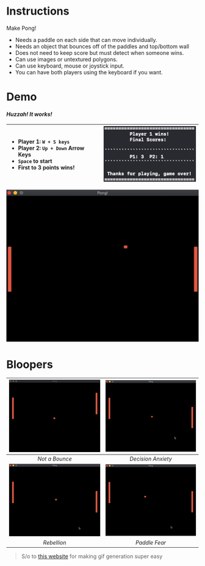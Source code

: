 # Instructions
Make Pong!
- Needs a paddle on each side that can move individually.  
- Needs an object that bounces off of the paddles and top/bottom wall  
- Does not need to keep score but must detect when someone wins.  
- Can use images or untextured polygons. 
- Can use keyboard, mouse or joystick input.  
- You can have both players using the keyboard if you want. 

# Demo
#### *Huzzah! It works!*
| <ul> <li> Player 1: `W + S keys` </li> <li> Player 2: `Up + Down` Arrow Keys </li> <li> `Space` to start </li> <li> First to 3 points wins! </li> </ul> | ![results](demos/results.png) |
| :- | - |

![final](demos/final-demo.gif)

# Bloopers
| ![blooper-1](demos/blooper-1.gif) | ![blooper-2](demos/blooper-2.gif) | 
| :-: | :-: |
| *Not a Bounce* | *Decision Anxiety* |
| ![blooper-3](demos/blooper-3.gif) | ![blooper-4](demos/blooper-4.gif) |
 | *Rebellion* | *Paddle Fear* |

> S/o to [this website](https://ezgif.com/video-to-gif/) for making gif generation super easy
